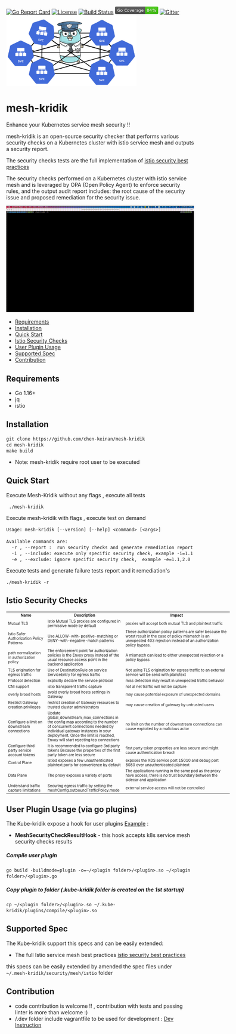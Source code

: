[![Go Report Card](https://goreportcard.com/badge/github.com/chen-keinan/mesh-kridik)](https://goreportcard.com/report/github.com/chen-keinan/mesh-kridik)
[![License](https://img.shields.io/badge/License-Apache%202.0-blue.svg)](https://github.com/chen-keinan/mesh-kridik/blob/main/LICENSE)
[![Build Status](https://travis-ci.com/chen-keinan/mesh-kridik.svg?branch=master)](https://travis-ci.com/chen-keinan/mesh-kridik)
<img src="./pkg/img/coverage_badge.png" alt="test coverage badge">
[![Gitter](https://badges.gitter.im/beacon-sec/mesh-kridik.svg)](https://gitter.im/beacon-sec/mesh-kridik?source=orgpage)
<br><img src="./pkg/img/mesh_kridik_img.png" width="350" alt="mesh-kridik logo"><br>

# mesh-kridik
Enhance your Kubernetes service mesh security !!

mesh-kridik is an open-source security checker that performs various security checks on a Kubernetes cluster with istio service mesh and outputs a security report.

The security checks tests are the full implementation of [istio security best practices](https://istio.io/latest/docs/ops/best-practices/security/) <br>

The security checks performed on a Kubernetes cluster with istio service mesh and is leveraged by OPA (Open Policy Agent) to enforce security rules, and the output audit report includes:
the root cause of the security issue  and proposed remediation for the security issue.

![mesh kridik](./pkg/img/mesh-kridik-repo.gif)

* [Requirements](#requirements)
* [Installation](#installation)
* [Quick Start](#quick-start)
* [Istio Security Checks](#istio-security-checks)
* [User Plugin Usage](#user-plugin-usage)
* [Supported Spec](#supported-spec)
* [Contribution](#Contribution)

## Requirements
- Go 1.16+
- jq
- istio

## Installation

```shell
git clone https://github.com/chen-keinan/mesh-kridik
cd mesh-kridik
make build
```

- Note: mesh-kridik require root user to be executed

## Quick Start

Execute Mesh-Kridik without any flags , execute all tests
```shell
 ./mesh-kridik 

```

Execute mesh-kridik  with flags , execute test on demand

```shell
Usage: mesh-kridik [--version] [--help] <command> [<args>]

Available commands are:
  -r , --report :  run security checks and generate remediation report
  -i , --include: execute only specific security check, example -i=1.1
  -e , --exclude: ignore specific security check,  example -e=1.1,2.0
 ```

Execute tests and generate failure tests report and it remediation's


```
./mesh-kridik -r
``` 

## Istio Security Checks
<table style="width:600px; font-size:10px;">
<tr>
    <th style="width:100px">Name</th>
    <th style="width:200px">Description</th>
    <th style="width:300px">Impact</th>
</tr>
<tr>
    <td> Mutual TLS </td>
    <td> Istio  Mutual TLS proxies are configured in permissive mode by default </td>
    <td> proxies will accept both mutual TLS and plaintext traffic</td>
</tr>
<tr>
    <td>Istio Safer Authorization Policy Patterns</td>
    <td> Use ALLOW-with-positive-matching or DENY-with-negative-match patterns</td>
    <td>These authorization policy patterns are safer because the worst result in the case of policy mismatch is an unexpected 403 rejection instead of an authorization policy bypass.</td>
</tr>
<tr>
    <td>path normalization in authorization policy</td>
    <td>The enforcement point for authorization policies is the Envoy proxy instead of the usual resource access point in the backend application</td>
    <td>A mismatch can lead to either unexpected rejection or a policy bypass</td>
</tr>
<tr>
    <td>TLS origination for egress traffic</td>
    <td>Use of DestinationRule on service ServiceEntry for egress traffic</td>
    <td>Not using TLS origination for egress traffic to an external service will be send with plain/text</td>
</tr>
<tr>
    <td>Protocol detection</td>
    <td>explicitly declare the service protocol</td>
    <td>miss detection may result in unexpected traffic behavior</td>
</tr>
<tr>
    <td>CNI support</td>
    <td>istio transparent traffic capture</td>
    <td>not al net traffic will not be capture</td>
</tr>
<tr>
    <td>overly broad hosts</td>
    <td>avoid overly broad hosts settings in Gateway</td>
    <td>may cause potential exposure of unexpected domains</td>
</tr>
<tr>
    <td>Restrict Gateway creation privileges</td>
    <td>restrict creation of Gateway resources to trusted cluster administrators</td>
    <td>may cause  creation of gateway by untrusted users</td>
</tr>
<tr>
    <td>Configure a limit on downstream connections</td>
    <td>Update global_downstream_max_connections in the config map according to the number of concurrent connections needed by individual gateway instances in your deployment. Once the limit is reached, Envoy will start rejecting tcp connections</td>
    <td>no limit on the number of downstream connections can cause exploited by a malicious actor</td>
</tr>
<tr>
    <td>Configure third party service account tokens</td>
    <td>It is recommended to configure 3rd party tokens Because the properties of the first party token are less secure</td>
    <td>first party token properties are less secure and might cause authentication breach</td>
</tr>
<tr>
    <td>Control Plane</td>
    <td>Istiod exposes a few unauthenticated plaintext ports for convenience by default</td>
    <td>exposes the XDS service port 15010 and debug port 8080 over unauthenticated  plaintext</td>
</tr>
<tr>
    <td>Data Plane</td>
    <td>The proxy exposes a variety of ports</td>
    <td>The applications running in the same pod as the proxy have access; there is no trust boundary between the sidecar and application</td>
</tr>
<tr>
    <td>Understand traffic capture limitations</td>
    <td>Securing egress traffic by setting the meshConfig.outboundTrafficPolicy.mode </td>
    <td>external service access will not be controlled</td>
</tr>
</table>

## User Plugin Usage (via go plugins)
The Kube-kridik expose a hook for user plugins [Example](https://github.com/chen-keinan/mesh-kridik/tree/master/examples/plugins) :
- **MeshSecurityCheckResultHook** - this hook accepts k8s service mesh security checks results

##### Compile user plugin
```shell
go build -buildmode=plugin -o=~/<plugin folder>/<plugin>.so ~/<plugin folder>/<plugin>.go
```
##### Copy plugin to folder (.kube-kridik folder is created on the 1st startup)
```shell
cp ~/<plugin folder>/<plugin>.so ~/.kube-kridik/plugins/compile/<plugin>.so
```
## Supported Spec
The Kube-kridik support this specs and can be easily extended:
- The full Istio service mesh best practices [istio security best practices](https://github.com/chen-keinan/mesh-kridik/tree/master/internal/security/mesh/istio)

this specs can be easily extended by amended the spec files under ```~/.mesh-kridik/security/mesh/istio``` folder

## Contribution
- code contribution is welcome !! , contribution with tests and passing linter is more than welcome :)
- /.dev folder include vagrantfile to be used for development : [Dev Instruction](https://github.com/chen-keinan/mesh-kridik/tree/master/.dev)

